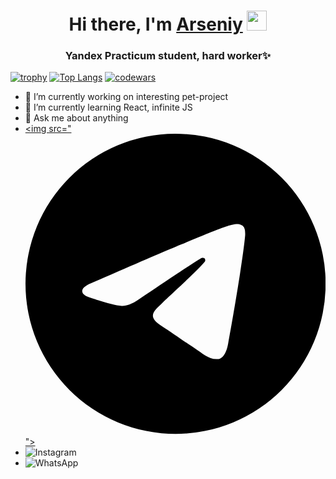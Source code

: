 <h1 align="center">Hi there, I'm <a href="t.me/@arseniyMuravyev" target="_blank">Arseniy</a> 
<img src="https://github.com/blackcater/blackcater/raw/main/images/Hi.gif" height="32"/></h1>
<h3 align="center">Yandex Practicum student, hard worker✨</h3>

[![trophy](https://github-profile-trophy.vercel.app/?username=ArseniyMuravyev&theme=onedark)](https://github-profile-trophy.vercel.app/?username=ArseniyMuravyev&row=1)
[![Top Langs](https://github-readme-stats.vercel.app/api/top-langs/?username=ArseniyMuravyev&layout=compact)](https://github.com/ArseniyMuravyev/github-readme-stats) 
[![codewars](https://www.codewars.com/users/ArseniyMuravyev28/badges/small)](https://www.codewars.com/users/ArseniyMuravyev28) 

- 🔭 I’m currently working on interesting pet-project
- 🌱 I’m currently learning React, infinite JS
- 💬 Ask me about anything 
- <a href="t.me/@arseniyMuravyev"><img src="<svg role="img" viewBox="0 0 24 24" xmlns="http://www.w3.org/2000/svg"><title>Telegram</title><path d="M11.944 0A12 12 0 0 0 0 12a12 12 0 0 0 12 12 12 12 0 0 0 12-12A12 12 0 0 0 12 0a12 12 0 0 0-.056 0zm4.962 7.224c.1-.002.321.023.465.14a.506.506 0 0 1 .171.325c.016.093.036.306.02.472-.18 1.898-.962 6.502-1.36 8.627-.168.9-.499 1.201-.82 1.23-.696.065-1.225-.46-1.9-.902-1.056-.693-1.653-1.124-2.678-1.8-1.185-.78-.417-1.21.258-1.91.177-.184 3.247-2.977 3.307-3.23.007-.032.014-.15-.056-.212s-.174-.041-.249-.024c-.106.024-1.793 1.14-5.061 3.345-.48.33-.913.49-1.302.48-.428-.008-1.252-.241-1.865-.44-.752-.245-1.349-.374-1.297-.789.027-.216.325-.437.893-.663 3.498-1.524 5.83-2.529 6.998-3.014 3.332-1.386 4.025-1.627 4.476-1.635z"/></svg>"></a>
- ![Instagram](https://img.shields.io/badge/Instagram-%23E4405F.svg?style=for-the-badge&logo=Instagram&logoColor=white)
- ![WhatsApp](https://img.shields.io/badge/WhatsApp-25D366?style=for-the-badge&logo=whatsapp&logoColor=white)

